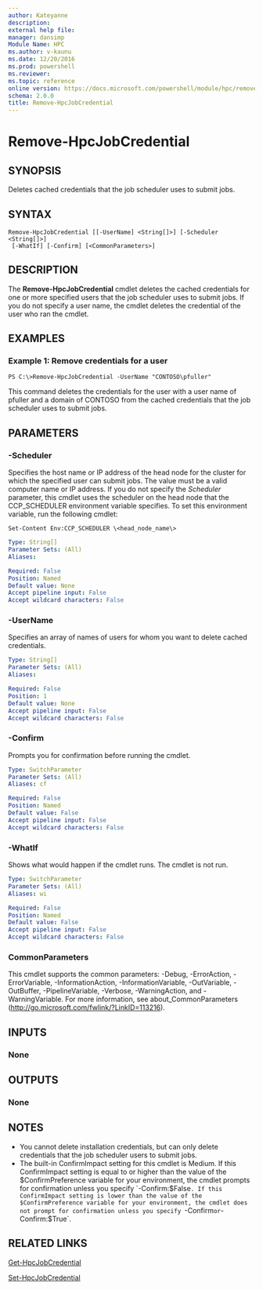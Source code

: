 ```yaml
---
author: Kateyanne
description: 
external help file: 
manager: dansimp
Module Name: HPC
ms.author: v-kaunu
ms.date: 12/20/2016
ms.prod: powershell
ms.reviewer: 
ms.topic: reference
online version: https://docs.microsoft.com/powershell/module/hpc/remove-hpcjobcredential?view=windowsserver2012r2-ps&wt.mc_id=ps-gethelp
schema: 2.0.0
title: Remove-HpcJobCredential
---
```


# Remove-HpcJobCredential

## SYNOPSIS
Deletes cached credentials that the job scheduler uses to submit jobs.

## SYNTAX

```
Remove-HpcJobCredential [[-UserName] <String[]>] [-Scheduler <String[]>]
 [-WhatIf] [-Confirm] [<CommonParameters>]
```

## DESCRIPTION
The **Remove-HpcJobCredential** cmdlet deletes the cached credentials for one or more specified users that the job scheduler uses to submit jobs.
If you do not specify a user name, the cmdlet deletes the credential of the user who ran the cmdlet.

## EXAMPLES

### Example 1: Remove credentials for a user
```
PS C:\>Remove-HpcJobCredential -UserName "CONTOSO\pfuller"
```

This command deletes the credentials for the user with a user name of pfuller and a domain of CONTOSO from the cached credentials that the job scheduler uses to submit jobs.

## PARAMETERS

### -Scheduler
Specifies the host name or IP address of the head node for the cluster for which the specified user can submit jobs.
The value must be a valid computer name or IP address.
If you do not specify the *Scheduler* parameter, this cmdlet uses the scheduler on the head node that the CCP_SCHEDULER environment variable specifies.
To set this environment variable, run the following cmdlet:

`Set-Content Env:CCP_SCHEDULER \<head_node_name\>`

```yaml
Type: String[]
Parameter Sets: (All)
Aliases:

Required: False
Position: Named
Default value: None
Accept pipeline input: False
Accept wildcard characters: False
```

### -UserName
Specifies an array of names of  users for whom you want to delete cached credentials.

```yaml
Type: String[]
Parameter Sets: (All)
Aliases:

Required: False
Position: 1
Default value: None
Accept pipeline input: False
Accept wildcard characters: False
```

### -Confirm
Prompts you for confirmation before running the cmdlet.

```yaml
Type: SwitchParameter
Parameter Sets: (All)
Aliases: cf

Required: False
Position: Named
Default value: False
Accept pipeline input: False
Accept wildcard characters: False
```

### -WhatIf
Shows what would happen if the cmdlet runs.
The cmdlet is not run.

```yaml
Type: SwitchParameter
Parameter Sets: (All)
Aliases: wi

Required: False
Position: Named
Default value: False
Accept pipeline input: False
Accept wildcard characters: False
```

### CommonParameters
This cmdlet supports the common parameters: -Debug, -ErrorAction, -ErrorVariable, -InformationAction, -InformationVariable, -OutVariable, -OutBuffer, -PipelineVariable, -Verbose, -WarningAction, and -WarningVariable. For more information, see about_CommonParameters (http://go.microsoft.com/fwlink/?LinkID=113216).

## INPUTS

### None

## OUTPUTS

### None

## NOTES
* You cannot delete installation credentials, but can only delete credentials that the job scheduler users to submit jobs.
* The built-in ConfirmImpact setting for this cmdlet is Medium. If this ConfirmImpact setting is equal to or higher than the value of the $ConfirmPreference variable for your environment, the cmdlet prompts for confirmation unless you specify `-Confirm:$False`. If this ConfirmImpact setting is lower than the value of the $ConfirmPreference variable for your environment, the cmdlet does not prompt for confirmation unless you specify `-Confirm` or `-Confirm:$True`.

## RELATED LINKS

[Get-HpcJobCredential](./Get-HpcJobCredential.md)

[Set-HpcJobCredential](./Set-HpcJobCredential.md)
